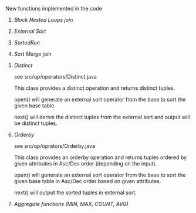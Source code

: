 New functions implemented in the code
1. *Block Nested Loops join*

2. *External Sort*

3. *SortedRun*
   
4. *Sort Merge join*

5. *Distinct*
   
   see src/qp/operators/Distinct.java
   
   This class provides a distinct operation and returns distinct tuples.
   
   open() will generate an external sort operator from the base to sort the given base table.
   
   next() will derive the distinct tuples from the external sort and output will be distinct tuples.

6. *Orderby*
   
   see src/qp/oprators/Orderby.java
   
   This class provides an orderby operation and returns tuples ordered by given attributes in Asc/Des order (depending on the input).
   
   open() will generate an external sort operator from the base to sort the given base table in Asc/Dec order based on given attributes.
   
   next() will output the sorted tuples in external sort.

7. *Aggregate functions (MIN, MAX, COUNT, AVG)*
